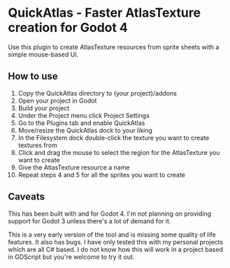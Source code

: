 # QuickAtlas - Faster AtlasTexture creation for Godot 4

Use this plugin to create AtlasTexture resources from sprite sheets with a simple mouse-based UI.

## How to use
 1) Copy the QuickAtlas directory to (your project)/addons
 2) Open your project in Godot
 3) Build your project
 4) Under the Project menu click Project Settings
 5) Go to the Plugins tab and enable QuickAtlas
 6) Move/resize the QuickAtlas dock to your liking
 7) In the Filesystem dock double-click the texture you want to create textures from
 8) Click and drag the mouse to select the region for the AtlasTexture you want to create
 9) Give the AtlasTexture resource a name
 10) Repeat steps 4 and 5 for all the sprites you want to create

## Caveats
This has been built with and for Godot 4. I'm not planning on providing support for Godot 3 unless there's
a lot of demand for it.

This is a very early version of the tool and is missing some quality of life features. It also has bugs.
I have only tested this with my personal projects which are all C# based. I do not know how this will work
in a project based in GDScript but you're welcome to try it out.
